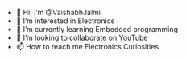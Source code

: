 - 👋 Hi, I’m @VaishabhJalmi
- 👀 I’m interested in Electronics
- 🌱 I’m currently learning Embedded programming
- 💞️ I’m looking to collaborate on YouTube
- 📫 How to reach me Electronics Curiosities

<!---
VaishabhJalmi/VaishabhJalmi is a ✨ special ✨ repository because its `README.md` (this file) appears on your GitHub profile.
You can click the Preview link to take a look at your changes.
--->
